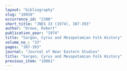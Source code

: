 ```yaml
---
layout: "bibliography"
slug: "10858"
occurrence_id: "2300"
short_title: "JNES 33 (1974), 387-393"
author: "Drews, Robert"
publication_year: "1974"
title: "Sargon, Cyrus and Mesopotamian Folk History"
volume_no_: "33"
pages: "387-393"
journal: "Journal of Near Eastern Studies"
title: "Sargon, Cyrus and Mesopotamian Folk History"
previous_item: "10861"
---
```

